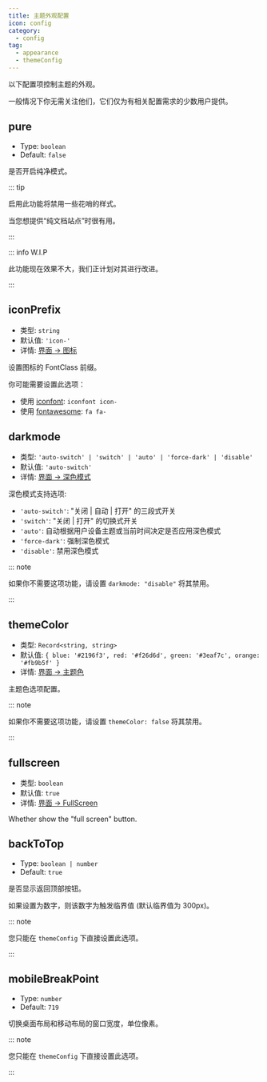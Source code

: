 ```yaml
---
title: 主题外观配置
icon: config
category:
  - config
tag:
  - appearance
  - themeConfig
---
```


以下配置项控制主题的外观。

一般情况下你无需关注他们，它们仅为有相关配置需求的少数用户提供。

## pure

- Type: `boolean`
- Default: `false`

是否开启纯净模式。

::: tip

启用此功能将禁用一些花哨的样式。

当您想提供“纯文档站点”时很有用。

:::

<!-- TODO: 改进它 -->

::: info W.I.P

此功能现在效果不大，我们正计划对其进行改进。

:::

## iconPrefix

- 类型: `string`
- 默认值: `'icon-'`
- 详情: [界面 → 图标](../../guide/interface/icon.md)

设置图标的 FontClass 前缀。

你可能需要设置此选项：

- 使用 [iconfont](../../guide/interface/icon.md#iconfont): `iconfont icon-`
- 使用 [fontawesome](../../guide/interface/icon.md#fontawesome): `fa fa-`

## darkmode <Badge text="默认启用" />

- 类型: `'auto-switch' | 'switch' | 'auto' | 'force-dark' | 'disable'`
- 默认值: `'auto-switch'`
- 详情: [界面 → 深色模式](../../guide/interface/darkmode.md)

深色模式支持选项:

- `'auto-switch'`: "关闭 | 自动 | 打开" 的三段式开关
- `'switch'`: "关闭 | 打开" 的切换式开关
- `'auto'`: 自动根据用户设备主题或当前时间决定是否应用深色模式
- `'force-dark'`: 强制深色模式
- `'disable'`: 禁用深色模式

::: note

如果你不需要这项功能，请设置 `darkmode: "disable"` 将其禁用。

:::

## themeColor <Badge text="默认启用" />

- 类型: `Record<string, string>`
- 默认值: `{ blue: '#2196f3', red: '#f26d6d', green: '#3eaf7c', orange: '#fb9b5f' }`
- 详情: [界面 → 主题色](../../guide/interface/theme-color.md)

主题色选项配置。

::: note

如果你不需要这项功能，请设置 `themeColor: false` 将其禁用。

:::

## fullscreen

- 类型: `boolean`
- 默认值: `true`
- 详情: [界面 → FullScreen](../../guide/interface/others.md#全屏按钮)

Whether show the "full screen" button.

## backToTop <Badge text="仅限 Root" type="warning" />

- Type: `boolean | number`
- Default: `true`

是否显示返回顶部按钮。

如果设置为数字，则该数字为触发临界值 (默认临界值为 300px)。

::: note

您只能在 `themeConfig` 下直接设置此选项。

:::

## mobileBreakPoint <Badge text="仅限 Root" type="warning" />

- Type: `number`
- Default: `719`

切换桌面布局和移动布局的窗口宽度，单位像素。

::: note

您只能在 `themeConfig` 下直接设置此选项。

:::
